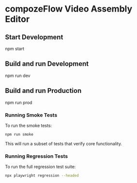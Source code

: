 # compozeFlow Video Assembly Editor

## Start Development
npm start

## Build and run Development
npm run dev

## Build and run Production
npm run prod

### Running Smoke Tests

To run the smoke tests:

```bash
npm run smoke
```

This will run a subset of tests that verify core functionality.

### Running Regression Tests

To run the full regression test suite:

```bash
npx playwright regression --headed
```
